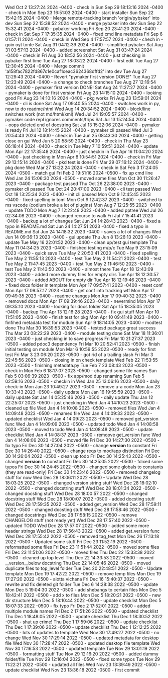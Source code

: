 Wed Oct 2 13:27:24 2024 -0400 - check in
Sun Sep 29 18:13:16 2024 -0400 - check in
Mon Sep 23 16:51:03 2024 -0400 - start installer
Sun Sep 22 15:42:15 2024 -0400 - Merge remote-tracking branch 'origin/pybsker' into dev
Sun Sep 22 15:38:52 2024 -0400 - merge pybaker into dev
Sun Sep 22 15:32:41 2024 -0400 - pybaker working
Fri Sep 20 23:41:20 2024 -0400 - check in
Sat Sep 7 17:35:35 2024 -0400 - fixed cmd line metadata
Fri Sep 6 01:57:11 2024 -0400 - check in
Wed Sep 4 17:57:57 2024 -0400 - chech in - goin oyt tonte
Sat Aug 31 04:12:39 2024 -0400 - simplified pybaker
Sat Aug 31 03:57:13 2024 -0400 - added screenshot
Sat Aug 31 03:47:24 2024 -0400 - check in
Fri Aug 30 18:52:56 2024 -0400 - just checking in pybaker first time
Tue Aug 27 18:03:22 2024 -0400 - first edit
Tue Aug 27 12:30:45 2024 -0400 - Merge commit 'a158fac7822fd867c1e0caf1ceac3624368dffd2' into dev
Tue Aug 27 12:29:43 2024 -0400 - Revert "pymaker first version DONE!"
Tue Aug 27 12:23:49 2024 -0400 - a change to check branches
Tue Aug 27 12:16:54 2024 -0400 - pymaker first version DONE!
Sat Aug 24 11:27:27 2024 -0400 - pymaker is done for first version
Fri Aug 23 14:15:10 2024 -0400 - looking good
Fri Aug 23 14:10:16 2024 -0400 - pkg works
Fri Aug 23 13:59:01 2024 -0400 - cli is done
Sat Aug 17 09:40:55 2024 -0400 - switches work in py, now to do readme/html
Wed Aug 14 20:34:52 2024 -0400 - block/line switches work (not md/html/xml)
Wed Jul 24 19:05:57 2024 -0400 - pymaker code repl ignores comments/trips
Sat Jul 13 15:24:54 2024 -0400 - oops deleted end of docstring
Sat Jul 13 15:22:06 2024 -0400 - pymaker is ready
Fri Jul 12 18:14:45 2024 -0400 - pymaker cli passed
Wed Jul 3 20:54:43 2024 -0400 - check in
Tue Jun 25 08:43:30 2024 -0400 - getting close on gui
Wed Jun 5 20:58:59 2024 -0400 - check in
Thu May 23 06:18:44 2024 -0400 - check in
Tue May 7 10:59:51 2024 -0400 - update
Mon Apr 22 17:35:48 2024 -0400 - just checkin in
Tue Apr 16 11:04:20 2024 -0400 - just checking in
Mon Apr 8 10:54:51 2024 -0400 - check in
Fri Mar 29 13:15:14 2024 -0400 - pkd test is done
Fri Mar 29 07:16:12 2024 -0400 - pkg done
Wed Mar 27 13:22:24 2024 -0400 - check in
Sat Feb 3 17:24:05 2024 -0500 - match gui
Fri Feb 2 19:51:16 2024 -0500 - fix up cmd line
Wed Jan 24 15:06:30 2024 -0500 - moved some files
Mon Oct 30 11:26:47 2023 -0400 - package test passed
Thu Oct 26 22:38:00 2023 -0400 - pymaker cli passed
Tue Oct 24 20:47:00 2023 -0400 - cli test passed
Wed Oct 18 13:25:34 2023 -0400 - init cli passed
Mon Oct 9 12:45:45 2023 -0400 - fixed spelling in toml
Mon Oct 9 12:42:37 2023 -0400 - switched to ms vscode (codium broke a lot of plugins)
Mon Aug 7 12:25:55 2023 -0400 - update TODO
Mon Aug 7 12:22:48 2023 -0400 - added pptree
Wed Jul 26 02:34:08 2023 -0400 - changed recurse to walk
Fri Jul 7 15:41:41 2023 -0400 - backup a lot of changes
Sat Jun 24 14:28:43 2023 -0400 - fixed a typo in README.md
Sat Jun 24 14:27:51 2023 -0400 - fixed a typo in README.md
Sat Jun 24 14:18:32 2023 -0400 - saves a lot of changes
Wed Jun 14 09:36:13 2023 -0400 - gui update
Thu Jun 8 13:26:13 2023 -0400 - update
Tue May 16 22:01:52 2023 -0400 - clean up/test gui template
Thu May 11 04:34:25 2023 -0400 - finished testing m/p/c
Tue May 9 23:15:09 2023 -0400 - quick save
Tue May 2 20:50:41 2023 -0400 - fixed spelling
Tue May 2 11:55:13 2023 -0400 - test
Tue May 2 11:54:21 2023 -0400 - test
Tue May 2 11:47:45 2023 -0400 - test
Tue May 2 11:46:50 2023 -0400 - test
Tue May 2 11:43:50 2023 -0400 - almost there
Tue Apr 18 12:43:09 2023 -0400 - added more dummy files for empty dirs
Tue Apr 18 12:30:57 2023 -0400 - added ABOUT for empty dir
Tue Apr 18 12:19:46 2023 -0400 - fixed docs folder in template
Mon Apr 17 09:57:41 2023 -0400 - reset conf
Mon Apr 17 09:57:17 2023 -0400 - get conf into tracking wtf
Mon Apr 17 09:49:35 2023 -0400 - readme changes
Mon Apr 17 09:40:32 2023 -0400 - removed docs
Mon Apr 17 09:39:46 2023 -0400 - nevermind
Mon Apr 17 09:35:10 2023 -0400 - looking for docs folder
Sat Apr 15 18:35:05 2023 -0400 - backup
Thu Apr 13 12:16:28 2023 -0400 - fix gui stuff
Mon Apr 10 11:51:05 2023 -0400 - finish test for pkg
Mon Apr 10 09:41:49 2023 -0400 - finfihed metadata test for module
Sun Apr 9 18:14:05 2023 -0400 - modtest done
Thu Mar 30 16:39:53 2023 -0400 - testesd package great success
Thu Mar 23 08:22:29 2023 -0400 - module testing done
Sat Mar 18 11:36:01 2023 -0400 - just checking in to save progress
Fri Mar 10 21:27:37 2023 -0500 - added pdoc3 dependency
Fri Mar 10 20:52:41 2023 -0500 - finish initial testing on module
Mon Mar 6 10:59:55 2023 -0500 - ready for first test
Fri Mar 3 23:06:20 2023 -0500 - got rid of a trailing slash
Fri Mar 3 22:45:56 2023 -0500 - closing in on check template
Wed Feb 22 11:53:55 2023 -0500 - finishing metadata.py
Tue Feb 7 23:08:43 2023 -0500 - check in
Mon Feb 6 18:17:07 2023 -0500 - changed some file names
Sun Feb 5 03:06:39 2023 -0500 - fix app/mod dup renaming
Sun Feb 5 02:59:16 2023 -0500 - checkin in
Wed Jan 25 13:06:16 2023 -0500 - daily check-in
Mon Jan 23 10:49:27 2023 -0500 - remove u-a code
Mon Jan 23 10:33:43 2023 -0500 - daily update
Mon Jan 16 19:55:59 2023 -0500 - daily update
Sat Jan 14 05:25:46 2023 -0500 - daily update
Thu Jan 12 22:25:07 2023 -0500 - just checking in
Wed Jan 4 14:10:23 2023 -0500 - cleaned up file
Wed Jan 4 14:10:08 2023 -0500 - removed files
Wed Jan 4 14:09:48 2023 -0500 - renamed file
Wed Jan 4 14:09:33 2023 -0500 - updated checklist
Wed Jan 4 14:09:23 2023 -0500 - removed get_version func
Wed Jan 4 14:09:09 2023 -0500 - updated todo
Wed Jan 4 14:08:58 2023 -0500 - moved to todo
Wed Jan 4 14:08:48 2023 -0500 - update checklist
Wed Jan 4 14:08:37 2023 -0500 - remopve get_version func
Wed Jan 4 14:08:06 2023 -0500 - moved file
Fri Dec 30 14:27:30 2022 -0500 - fix typo
Fri Dec 30 14:27:04 2022 -0500 - change __version__ to constant
Fri Dec 30 14:26:40 2022 -0500 - change reqs to mod/app distinction
Fri Dec 30 14:26:04 2022 -0500 - clean up todo
Fri Dec 30 14:25:43 2022 -0500 - changed __version__ to constant
Fri Dec 30 14:25:05 2022 -0500 - fdixed some typos
Fri Dec 30 14:24:45 2022 -0500 - changed some globals to constants (they are read-only)
Fri Dec 30 14:23:46 2022 -0500 - removed changelog stuff for now
Wed Dec 28 18:06:11 2022 -0500 - Update
Wed Dec 28 18:03:25 2022 -0500 - changed version string stuff
Wed Dec 28 18:02:10 2022 -0500 - changed docstring stuff
Wed Dec 28 18:01:34 2022 -0500 - changed docsting stuff
Wed Dec 28 18:00:57 2022 -0500 - changed docstring stuff
Wed Dec 28 18:00:07 2022 -0500 - added docsting stuff
Wed Dec 28 17:59:35 2022 -0500 - added get_version
Wed Dec 28 17:59:11 2022 -0500 - changed docsting stuff
Wed Dec 28 17:58:46 2022 -0500 - changed docstrings
Wed Dec 28 17:58:15 2022 -0500 - remove CHANGELOG stuff (not ready yet)
Wed Dec 28 17:57:40 2022 -0500 - updated TODO
Wed Dec 28 17:57:07 2022 -0500 - added some more header strings
Wed Dec 28 17:56:43 2022 -0500 - added get_version func
Wed Dec 28 17:55:42 2022 -0500 - removed tag_test
Mon Dec 26 17:13:18 2022 -0500 - Updated some stuff
Fri Dec 23 11:52:19 2022 -0500 - reformatted some files
Fri Dec 23 11:51:44 2022 -0500 - moved some files
Fri Dec 23 11:51:06 2022 -0500 - moved files
Thu Dec 22 15:33:38 2022 -0500 - cleaned up top level
Thu Dec 22 14:33:53 2022 -0500 - moved __version__below docstring
Thu Dec 22 14:05:46 2022 -0500 - moved duplicate files to top_level folder
Tue Dec 20 22:48:51 2022 -0500 - Update template
Mon Dec 19 17:42:22 2022 -0500 - remove temp files
Mon Dec 19 17:27:20 2022 -0500 - alotta vichana
Fri Dec 16 15:40:37 2022 -0500 - rewrite and fix deleted git folder
Tue Dec 6 14:28:38 2022 -0500 - update
Mon Dec 5 19:04:30 2022 -0500 - add shebangs to certain files
Mon Dec 5 18:42:41 2022 -0500 - add x to files
Mon Dec 5 18:20:21 2022 -0500 - new dir structure
Mon Dec 5 18:10:44 2022 -0500 - update checklist
Mon Dec 5 18:07:33 2022 -0500 - fix typo
Fri Dec 2 17:52:01 2022 -0500 - added multiple module names
Fri Dec 2 17:51:26 2022 -0500 - updated checklist
Thu Dec 1 18:48:05 2022 -0500 - update checklist
Thu Dec 1 18:30:52 2022 -0500 - shut up crime!
Thu Dec 1 17:59:06 2022 -0500 - update checklist
Thu Dec 1 17:39:06 2022 -0500 - update checklist
Thu Dec 1 12:12:25 2022 -0500 - lots of updates to template
Wed Nov 30 17:49:27 2022 -0500 - no change
Wed Nov 30 17:29:14 2022 -0500 - updated metadata for desktop file
Wed Nov 30 17:28:47 2022 -0500 - updated desktop file template
Wed Nov 30 17:16:53 2022 -0500 - updated template
Tue Nov 29 13:01:19 2022 -0500 - formatting stuff
Tue Nov 29 12:16:20 2022 -0500 - added dummy folder/file
Tue Nov 29 12:16:04 2022 -0500 - fixed some typos
Tue Nov 29 11:22:21 2022 -0500 - updated all files
Wed Nov 23 13:39:49 2022 -0500 - update checklist
Wed Nov 23 13:36:18 2022 -0500 - first commit
